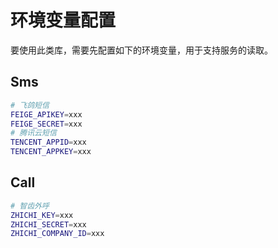 # 环境变量配置
要使用此类库，需要先配置如下的环境变量，用于支持服务的读取。

## Sms
```bash
# 飞鸽短信
FEIGE_APIKEY=xxx
FEIGE_SECRET=xxx
# 腾讯云短信
TENCENT_APPID=xxx
TENCENT_APPKEY=xxx
```

## Call
```bash
# 智齿外呼
ZHICHI_KEY=xxx
ZHICHI_SECRET=xxx
ZHICHI_COMPANY_ID=xxx
```